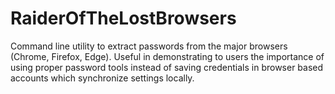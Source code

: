# RaiderOfTheLostBrowsers
Command line utility to extract passwords from the major browsers (Chrome, Firefox, Edge). Useful in demonstrating to users the importance of using proper password tools instead of saving credentials in browser based accounts which synchronize settings locally.
